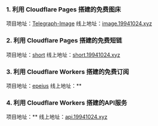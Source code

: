 <!-- intro: Cloudflare 是一家伟大的互联网公司，致力于建立更好的互联网。目前提供的服务强大而又高效，同时很多项目都可以免费使用，诸如免费提供 CDN、DNS以及Worker 服务。 利用 Cloudflare 可以搭建免费而高效的优质服务  -->

### 1. 利用 Cloudflare Pages 搭建的免费图床 
项目地址：[Telegraph-Image](https://github.com/forzys/Telegraph-Image)
线上地址：[image.19941024.xyz](https://image.19941024.xyz/)
  
### 2. 利用 Cloudflare Pages 搭建的免费短链
项目地址：[short](https://github.com/forzys/short)
线上地址：[short.19941024.xyz](https://short.19941024.xyz)

### 3. 利用 Cloudflare Workers 搭建的免费订阅
项目地址：[epeius](https://github.com/forzys/epeius)
线上地址：**

### 4. 利用 Cloudflare Workers 搭建的API服务
项目地址：**
线上地址：[api.19941024.xyz](https://api.19941024.xyz)